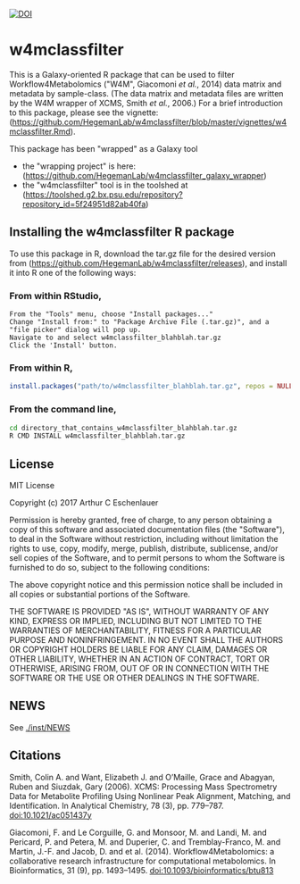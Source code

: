 [![DOI](https://zenodo.org/badge/89879581.svg)](https://zenodo.org/badge/latestdoi/89879581)

# w4mclassfilter

This is a Galaxy-oriented R package that can be used to filter Workflow4Metabolomics ("W4M", Giacomoni *et al.*, 2014) data matrix and metadata by sample-class.
(The data matrix and metadata files are written by the W4M wrapper of XCMS, Smith *et al.*, 2006.)
For a brief introduction to this package, please see the vignette: (https://github.com/HegemanLab/w4mclassfilter/blob/master/vignettes/w4mclassfilter.Rmd).

This package has been "wrapped" as a Galaxy tool
  - the "wrapping project" is here: (https://github.com/HegemanLab/w4mclassfilter_galaxy_wrapper)
  - the "w4mclassfilter" tool is in the toolshed at (https://toolshed.g2.bx.psu.edu/repository?repository_id=5f24951d82ab40fa)

## Installing the w4mclassfilter R package

To use this package in R, download the tar.gz file for the desired version from (https://github.com/HegemanLab/w4mclassfilter/releases), and install it into R one of the following ways:

### From within RStudio, 

```
From the "Tools" menu, choose "Install packages..."
Change "Install from:" to "Package Archive File (.tar.gz)", and a "file picker" dialog will pop up.
Navigate to and select w4mclassfilter_blahblah.tar.gz
Click the 'Install' button.
```

### From within R,

```r
install.packages("path/to/w4mclassfilter_blahblah.tar.gz", repos = NULL, type="source")
```

### From the command line,

```bash
cd directory_that_contains_w4mclassfilter_blahblah.tar.gz
R CMD INSTALL w4mclassfilter_blahblah.tar.gz
```

## License

MIT License

Copyright (c) 2017 Arthur C Eschenlauer

Permission is hereby granted, free of charge, to any person obtaining a copy
of this software and associated documentation files (the "Software"), to deal
in the Software without restriction, including without limitation the rights
to use, copy, modify, merge, publish, distribute, sublicense, and/or sell
copies of the Software, and to permit persons to whom the Software is
furnished to do so, subject to the following conditions:

The above copyright notice and this permission notice shall be included in all
copies or substantial portions of the Software.

THE SOFTWARE IS PROVIDED "AS IS", WITHOUT WARRANTY OF ANY KIND, EXPRESS OR
IMPLIED, INCLUDING BUT NOT LIMITED TO THE WARRANTIES OF MERCHANTABILITY,
FITNESS FOR A PARTICULAR PURPOSE AND NONINFRINGEMENT. IN NO EVENT SHALL THE
AUTHORS OR COPYRIGHT HOLDERS BE LIABLE FOR ANY CLAIM, DAMAGES OR OTHER
LIABILITY, WHETHER IN AN ACTION OF CONTRACT, TORT OR OTHERWISE, ARISING FROM,
OUT OF OR IN CONNECTION WITH THE SOFTWARE OR THE USE OR OTHER DEALINGS IN THE
SOFTWARE.

## NEWS

See [./inst/NEWS](./inst/NEWS)

## Citations

Smith, Colin A. and Want, Elizabeth J. and O’Maille, Grace and Abagyan, Ruben and Siuzdak, Gary (2006). XCMS: Processing Mass Spectrometry Data for Metabolite Profiling Using Nonlinear Peak Alignment, Matching, and Identification. In Analytical Chemistry, 78 (3), pp. 779–787. [doi:10.1021/ac051437y](http://dx.doi.org/10.1021/ac051437y)

Giacomoni, F. and Le Corguille, G. and Monsoor, M. and Landi, M. and Pericard, P. and Petera, M. and Duperier, C. and Tremblay-Franco, M. and Martin, J.-F. and Jacob, D. and et al. (2014). Workflow4Metabolomics: a collaborative research infrastructure for computational metabolomics. In Bioinformatics, 31 (9), pp. 1493–1495. [doi:10.1093/bioinformatics/btu813](http://dx.doi.org/10.1093/bioinformatics/btu813)
